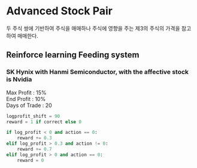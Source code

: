 # Advanced Stock Pair

두 주식 쌍에 기반하여 주식을 매매하나 주식에 영향을 주는 제3의 주식의 가격을 참고하여 매매한다.

## Reinforce learning Feeding system
### SK Hynix with Hanmi Semiconductor, with the affective stock is Nvidia
Max Profit : 15%  
End Profit : 10%  
Days of Trade : 20  
``` python
logprofit_shift = 90
reward = 1 if correct else 0

if log_profit < 0 and action == 0: 
    reward += 0.3
elif log_profit > 0.3 and action != 0:
    reward += 0.7
elif log_profit > 0 and action == 0:
    reward = 0
```
